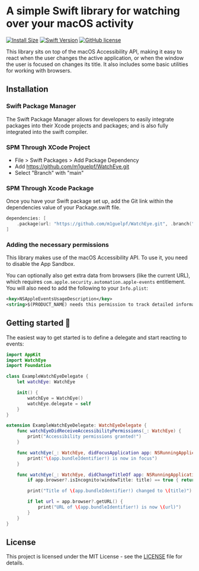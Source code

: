 # A simple Swift library for watching over your macOS activity

[![Install Size](https://img.shields.io/badge/dynamic/json?url=https%3A%2F%2Fwww.emergetools.com%2Fapi%2Fv2%2Fpublic_new_build%3FexampleId%3DWatchEye.WatchEye%26platform%3Dmacos%26badgeOption%3Dmax_install_size_only%26buildType%3Drelease&query=$.badgeMetadata&label=WatchEye&logo=apple)](https://www.emergetools.com/app/example/ios/WatchEye.WatchEye/release)
[![Swift Version](https://img.shields.io/endpoint?url=https%3A%2F%2Fswiftpackageindex.com%2Fapi%2Fpackages%2Fm1guelpf%2FWatchEye%2Fbadge%3Ftype%3Dswift-versions&color=brightgreen)](https://swiftpackageindex.com/m1guelpf/WatchEye)
[![GitHub license](https://img.shields.io/badge/license-MIT-blue.svg)](https://raw.githubusercontent.com/m1guelpf/WatchEye/main/LICENSE)

This library sits on top of the macOS Accessibility API, making it easy to react when the user changes the active application, or when the window the user is focused on changes its title. It also includes some basic utilities for working with browsers.

## Installation

### Swift Package Manager

The Swift Package Manager allows for developers to easily integrate packages into their Xcode projects and packages; and is also fully integrated into the swift compiler.

### SPM Through XCode Project

-   File > Swift Packages > Add Package Dependency
-   Add https://github.com/m1guelpf/WatchEye.git
-   Select "Branch" with "main"

### SPM Through Xcode Package

Once you have your Swift package set up, add the Git link within the dependencies value of your Package.swift file.

```swift
dependencies: [
    .package(url: "https://github.com/m1guelpf/WatchEye.git", .branch("main"))
]
```

### Adding the necessary permissions

This library makes use of the macOS Accessibility API. To use it, you need to disable the App Sandbox.

You can optionally also get extra data from browsers (like the current URL), which requires `com.apple.security.automation.apple-events` entitlement. You will also need to add the following to your `Info.plist`:

```xml
<key>NSAppleEventsUsageDescription</key>
<string>$(PRODUCT_NAME) needs this permission to track detailed information like the current website URL.</string>
```

## Getting started 🚀

The easiest way to get started is to define a delegate and start reacting to events:

```swift
import AppKit
import WatchEye
import Foundation

class ExampleWatchEyeDelegate {
	let watchEye: WatchEye

	init() {
		watchEye = WatchEye()
		watchEye.delegate = self
	}
}

extension ExampleWatchEyeDelegate: WatchEyeDelegate {
	func watchEyeDidReceiveAccessibilityPermissions(_: WatchEye) {
        print("Accessibility permissions granted!")
    }

	func watchEye(_: WatchEye, didFocusApplication app: NSRunningApplication) {
        print("\(app.bundleIdentifier!) is now in focus")
    }

	func watchEye(_: WatchEye, didChangeTitleOf app: NSRunningApplication, newTitle title: String) {
        if app.browser?.isIncognito(windowTitle: title) == true { return }

		print("Title of \(app.bundleIdentifier!) changed to \(title)")

        if let url = app.browser?.getURL() {
			print("URL of \(app.bundleIdentifier!) is now \(url)")
		}
	}
}
```

## License

This project is licensed under the MIT License - see the [LICENSE](LICENSE) file for details.
